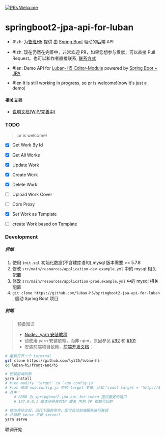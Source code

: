 [![PRs Welcome](https://img.shields.io/badge/PRs-welcome-brightgreen.svg?style=flat-square)](http://makeapullrequest.com)

# springboot2-jpa-api-for-luban

* #!zh: 为[鲁班H5](https://github.com/ly525/luban-h5) 提供 由 [Spring Boot](https://spring.io/projects/spring-boot) 驱动的后端 API
* #!zh: 现在仍然在完善中，非常欢迎 PR，如果您想参与贡献，可以直接 Pull Request。也可以和作者直接联系, [联系方式](https://github.com/ly525/luban-h5#%E4%BA%A4%E6%B5%81%E7%BE%A4)

* #!en: Demo API for [Luban-H5-Editor-Module](https://github.com/ly525/luban-h5) powered by [Spring Boot + JPA](https://spring.io/projects/spring-boot)
* #!en It is still working in progress, so pr is welcome!(now it's just a demo)

#### 相关文档
* [说明文档(WIP/完善中)](https://www.yuque.com/xpm1xa/rgf7kz/xkm4aq)


### TODO
> pr is welcome!

- [x] Get Work By Id
- [x] Get All Works
- [x] Update Work
- [x] Create Work
- [x] Delete Work
- [ ] Upload Work Cover
- [ ] Cors Proxy
- [x] Set Work as Template
- [ ] create Work based on Template


### Development
##### 后端
1. 使用 `init.sql` 初始化数据(不含建库语句),mysql 版本需要 >= 5.7.8
2. 修改 `src/main/resources/application-dev.example.yml`  中的 mysql 相关配置
3. 修改 `src/main/resources/application-prod.example.yml` 中的 mysql 相关配置
4. `git clone https://github.com/luban-h5/springboot2-jpa-api-for-luban` , 启动 Spring Boot 项目


##### 前端
> 预备知识
> * [Node、yarn 安装教程](https://github.com/ly525/luban-h5/blob/dev/docs/zh/getting-started/quick-start.md#nodeyarnnpm%E5%AE%89%E8%A3%85)
> * 请使用 yarn 安装依赖，而非 npm，原因参见 [#92](https://github.com/ly525/luban-h5/issues/92) 和 [#101](https://github.com/ly525/luban-h5/issues/101) 
> * 安装前端项目依赖，[前端开发文档](https://github.com/ly525/luban-h5/blob/dev/docs/zh/getting-started/quick-start.md)：


```bash
# 重新打开一个 terminal 
git clone https://github.com/ly525/luban-h5
cd luban-h5/front-end/h5

# 安装前端依赖
yarn install 
# #!en modify `target` in `vue.config.js`
# #!zh 修改 vue.config.js 中的 target 变量，比如：const target = 'http://127.0.0.1:8888'，
# 其中：
    # 8888 为 springboot2-jpa-api-for-luban 提供服务的端口
    # 127.0.0.1 是本地开发的IP 或者 内网 IP 都是可以的

# 修改完毕之后，运行下面的命令，即可启动前端服务进行联调 
# 注意是 serve 不是 server!
yarn serve 

```

联调开始
